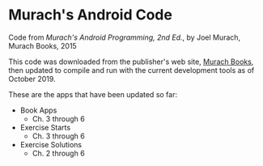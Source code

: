 # Murach's Android Code
Code from *Murach's Android Programming, 2nd Ed.*, by Joel Murach, Murach Books, 2015

This code was downloaded from the publisher's web site, [Murach Books](https://www.murach.com/shop/murach-s-android-programming-2nd-edition-detail), then updated to compile and run with the current development tools as of October 2019.

These are the apps that have been updated so far:
- Book Apps
  - Ch. 3 through 6
- Exercise Starts
  - Ch. 3 through 6
- Exercise Solutions
  - Ch. 2 through 6
  
